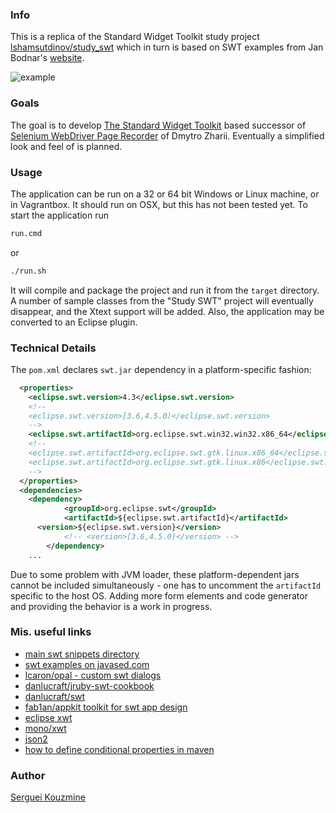 ### Info
This is a replica of the Standard Widget Toolkit study project [lshamsutdinov/study_swt](https://github.com/lshamsutdinov/study_swt)
which in turn is based on SWT examples from Jan Bodnar's [website](zetcode.com).

![example](https://github.com/sergueik/selenium_java/blob/master/swd_recorder/screenshots/capture2.png)

### Goals

The goal is to develop [The Standard Widget Toolkit](https://www.eclipse.org/swt/) based successor of [Selenium WebDriver Page Recorder](https://github.com/dzharii/swd-recorder) of Dmytro Zharii.
Eventually a simplified look and feel of is planned.
### Usage

The application can be run on a 32 or 64 bit Windows or Linux machine, or in Vagrantbox. It should run on OSX, but this has not been tested yet.
To start the application run
```cmd
run.cmd
```
or
```bash
./run.sh
```
It will compile and package the project and run it from the `target` directory. A number of sample classes from the "Study SWT" project will eventually disappear, and the Xtext support will be added. Also, the application may be converted to an Eclipse plugin.

### Technical Details

The `pom.xml` declares `swt.jar` dependency in a platform-specific fashion:

```xml
  <properties>
    <eclipse.swt.version>4.3</eclipse.swt.version>
    <!--
    <eclipse.swt.version>[3.6,4.5.0)</eclipse.swt.version>
    -->
    <eclipse.swt.artifactId>org.eclipse.swt.win32.win32.x86_64</eclipse.swt.artifactId>
    <!--
    <eclipse.swt.artifactId>org.eclipse.swt.gtk.linux.x86_64</eclipse.swt.artifactId>
    <eclipse.swt.artifactId>org.eclipse.swt.gtk.linux.x86</eclipse.swt.artifactId>
    -->
  </properties>
  <dependencies>
    <dependency>
			<groupId>org.eclipse.swt</groupId>
			<artifactId>${eclipse.swt.artifactId}</artifactId>
      <version>${eclipse.swt.version}</version>
			<!-- <version>[3.6,4.5.0)</version> -->
		</dependency>
    ...
```
Due to some problem with JVM loader, these platform-dependent jars cannot be included simultaneously - one has to uncomment the `artifactId` specific to the host OS.
Adding more form elements and code generator and providing the behavior is a work in progress.

### Mis. useful links
  * [main swt snippets directory](https://www.eclipse.org/swt/snippets/)
  * [swt examples on javased.com](http://www.javased.com/?api=org.eclipse.swt.widgets.FileDialog)
  * [lcaron/opal - custom swt dialogs ](https://github.com/lcaron/opal)
  * [danlucraft/jruby-swt-cookbook](https://github.com/danlucraft/jruby-swt-cookbook)
  * [danlucraft/swt](https://github.com/danlucraft/swt)
  * [fab1an/appkit toolkit for swt app design](https://github.com/fab1an/appkit)
  * [eclipse xwt](https://wiki.eclipse.org/XWT_Documentation)
  * [mono/xwt](https://github.com/mono/xwt)
  * [json2](https://github.com/douglascrockford/JSON-js)
  * [how to define conditional properties in maven](http://stackoverflow.com/questions/14430122/how-to-define-conditional-properties-in-maven)




### Author
[Serguei Kouzmine](kouzmine_serguei@yahoo.com)
